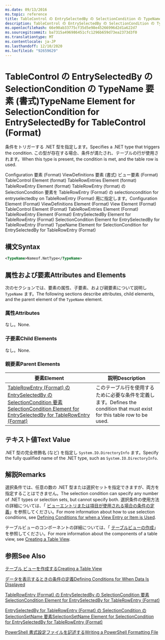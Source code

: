 ```yaml
---
ms.date: 09/13/2016
ms.topic: reference
title: TableControl の EntrySelectedBy の SelectionCondition の TypeName 要素 (書式)
description: TableControl の EntrySelectedBy の SelectionCondition の TypeName 要素 (書式)
ms.openlocfilehash: 66e90ab33775cf35d5e98e45266996d2d1a622d7
ms.sourcegitcommit: ba7315a496986451cfc1296b659d73ea2373d3f0
ms.translationtype: MT
ms.contentlocale: ja-JP
ms.lasthandoff: 12/10/2020
ms.locfileid: "92659629"
---
```

# <a name="typename-element-for-selectioncondition-for-entryselectedby-for-tablecontrol-format"></a><span data-ttu-id="5d269-103">TableControl の EntrySelectedBy の SelectionCondition の TypeName 要素 (書式)</span><span class="sxs-lookup"><span data-stu-id="5d269-103">TypeName Element for SelectionCondition for EntrySelectedBy for TableControl (Format)</span></span>

<span data-ttu-id="5d269-104">条件をトリガーする .NET 型を指定します。</span><span class="sxs-lookup"><span data-stu-id="5d269-104">Specifies a .NET type that triggers the condition.</span></span> <span data-ttu-id="5d269-105">この型が存在する場合、条件が満たされ、テーブルの行が使用されます。</span><span class="sxs-lookup"><span data-stu-id="5d269-105">When this type is present, the condition is met, and the table row is used.</span></span>

<span data-ttu-id="5d269-106">Configuration 要素 (Format) ViewDefinitions 要素 (書式) ビュー要素 (Format) TableControl Element (format) TableRowEntries Element (format) TableRowEntry Element (format) TableRowEntry (format) の SelectionCondition 要素を TableRowEntry (Format) の selectioncondition for entryselectedby on TableRowEntry (Format) 用に指定します。</span><span class="sxs-lookup"><span data-stu-id="5d269-106">Configuration Element (Format) ViewDefinitions Element (Format) View Element (Format) TableControl Element (Format) TableRowEntries Element (Format) TableRowEntry Element (Format) EntrySelectedBy Element for TableRowEntry (Format) SelectionCondition Element for EntrySelectedBy for TableRowEntry (Format) TypeName Element for SelectionCondition for EntrySelectedBy for TableRowEntry (Format)</span></span>

## <a name="syntax"></a><span data-ttu-id="5d269-107">構文</span><span class="sxs-lookup"><span data-stu-id="5d269-107">Syntax</span></span>

```xml
<TypeName>Nameof.NetType</TypeName>
```

## <a name="attributes-and-elements"></a><span data-ttu-id="5d269-108">属性および要素</span><span class="sxs-lookup"><span data-stu-id="5d269-108">Attributes and Elements</span></span>

<span data-ttu-id="5d269-109">次のセクションでは、要素の属性、子要素、および親要素について説明し `TypeName` ます。</span><span class="sxs-lookup"><span data-stu-id="5d269-109">The following sections describe attributes, child elements, and the parent element of the `TypeName` element.</span></span>

### <a name="attributes"></a><span data-ttu-id="5d269-110">属性</span><span class="sxs-lookup"><span data-stu-id="5d269-110">Attributes</span></span>

<span data-ttu-id="5d269-111">なし。</span><span class="sxs-lookup"><span data-stu-id="5d269-111">None.</span></span>

### <a name="child-elements"></a><span data-ttu-id="5d269-112">子要素</span><span class="sxs-lookup"><span data-stu-id="5d269-112">Child Elements</span></span>

<span data-ttu-id="5d269-113">なし。</span><span class="sxs-lookup"><span data-stu-id="5d269-113">None.</span></span>

### <a name="parent-elements"></a><span data-ttu-id="5d269-114">親要素</span><span class="sxs-lookup"><span data-stu-id="5d269-114">Parent Elements</span></span>

|<span data-ttu-id="5d269-115">要素</span><span class="sxs-lookup"><span data-stu-id="5d269-115">Element</span></span>|<span data-ttu-id="5d269-116">説明</span><span class="sxs-lookup"><span data-stu-id="5d269-116">Description</span></span>|
|-------------|-----------------|
|[<span data-ttu-id="5d269-117">TableRowEntry (Format) の EntrySelectedBy の SelectionCondition 要素</span><span class="sxs-lookup"><span data-stu-id="5d269-117">SelectionCondition Element for EntrySelectedBy for TableRowEntry (Format)</span></span>](./selectioncondition-element-for-entryselectedby-for-tablecontrol-format.md)|<span data-ttu-id="5d269-118">このテーブル行を使用するために必要な条件を定義します。</span><span class="sxs-lookup"><span data-stu-id="5d269-118">Defines the condition that must exist for this table row to be used.</span></span>|

## <a name="text-value"></a><span data-ttu-id="5d269-119">テキスト値</span><span class="sxs-lookup"><span data-stu-id="5d269-119">Text Value</span></span>

<span data-ttu-id="5d269-120">.NET 型の完全修飾名 (など) を指定し `System.IO.DirectoryInfo` ます。</span><span class="sxs-lookup"><span data-stu-id="5d269-120">Specify the fully qualified name of the .NET type, such as `System.IO.DirectoryInfo`.</span></span>

## <a name="remarks"></a><span data-ttu-id="5d269-121">解説</span><span class="sxs-lookup"><span data-stu-id="5d269-121">Remarks</span></span>

<span data-ttu-id="5d269-122">選択条件では、任意の数の .NET 型または選択セットを指定できますが、両方を指定することはできません。</span><span class="sxs-lookup"><span data-stu-id="5d269-122">The selection condition can specify any number of .NET types or selection sets, but cannot specify both.</span></span> <span data-ttu-id="5d269-123">選択条件の使用方法の詳細については、「 [ビューエントリまたは項目が使用される場合の条件の定義](./defining-conditions-for-displaying-data.md)」を参照してください。</span><span class="sxs-lookup"><span data-stu-id="5d269-123">For more information about how to use selection conditions, see [Defining Conditions for when a View Entry or Item is Used](./defining-conditions-for-displaying-data.md).</span></span>

<span data-ttu-id="5d269-124">テーブルビューのコンポーネントの詳細については、「 [テーブルビューの作成](./creating-a-table-view.md)」を参照してください。</span><span class="sxs-lookup"><span data-stu-id="5d269-124">For more information about the components of a table view, see [Creating a Table View](./creating-a-table-view.md).</span></span>

## <a name="see-also"></a><span data-ttu-id="5d269-125">参照</span><span class="sxs-lookup"><span data-stu-id="5d269-125">See Also</span></span>

[<span data-ttu-id="5d269-126">テーブル ビューを作成する</span><span class="sxs-lookup"><span data-stu-id="5d269-126">Creating a Table View</span></span>](./creating-a-table-view.md)

[<span data-ttu-id="5d269-127">データを表示するときの条件の定義</span><span class="sxs-lookup"><span data-stu-id="5d269-127">Defining Conditions for When Data Is Displayed</span></span>](./defining-conditions-for-displaying-data.md)

[<span data-ttu-id="5d269-128">TableRowEntry (Format) の EntrySelectedBy の SelectionCondition 要素</span><span class="sxs-lookup"><span data-stu-id="5d269-128">SelectionCondition Element for EntrySelectedBy for TableRowEntry (Format)</span></span>](./selectioncondition-element-for-entryselectedby-for-tablecontrol-format.md)

[<span data-ttu-id="5d269-129">EntrySelectedBy for TableRowEntry (Format) の SelectionCondition の SelectionSetName 要素</span><span class="sxs-lookup"><span data-stu-id="5d269-129">SelectionSetName Element for SelectionCondition for EntrySelectedBy for TableRowEntry (Format)</span></span>](./selectionsetname-element-for-selectioncondition-for-entryselectedby-for-tablecontrol-format.md)

[<span data-ttu-id="5d269-130">PowerShell 書式設定ファイルを記述する</span><span class="sxs-lookup"><span data-stu-id="5d269-130">Writing a PowerShell Formatting File</span></span>](./writing-a-powershell-formatting-file.md)
